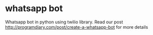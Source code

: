 # whatsapp bot
Whatsapp bot in python using twilio library. Read our post http://programdiary.com/post/create-a-whatsapp-bot for more details
